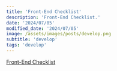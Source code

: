 ```yaml
---
title: 'Front-End Checklist'
description: 'Front-End Checklist.'
date: '2024/07/05'
modified_date: '2024/07/05'
image: /assets/images/posts/develop.png
subtitle: 'develop'
tags: 'develop'
---
```


[Front-End Checklist](https://frontendchecklist.io/)
